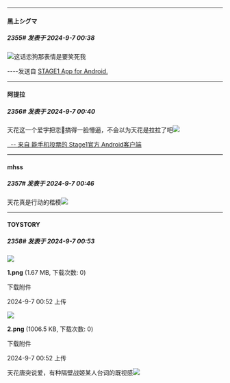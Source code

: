 ﻿
*****

####  黑上シグマ  
##### 2355#       发表于 2024-9-7 00:38

<img src="https://static.saraba1st.com/image/smiley/face2017/067.png" referrerpolicy="no-referrer">这话恋狗那表情是要笑死我

----发送自 [STAGE1 App for Android.](http://stage1.5j4m.com/?1.38)

*****

####  阿提拉  
##### 2356#       发表于 2024-9-7 00:40

天花这一个爱字把恋🐶搞得一脸懵逼，不会以为天花是拉拉了吧<img src="https://static.saraba1st.com/image/smiley/face2017/066.png" referrerpolicy="no-referrer">

[  -- 来自 能手机投票的 Stage1官方 Android客户端](https://www.coolapk.com/apk/140634)


*****

####  mhss  
##### 2357#       发表于 2024-9-7 00:46

天花真是行动的楷模<img src="https://static.saraba1st.com/image/smiley/face2017/186.png" referrerpolicy="no-referrer">


*****

####  TOYSTORY  
##### 2358#       发表于 2024-9-7 00:53

<img src="https://img.saraba1st.com/forum/202409/07/005244s7lziof3aoa3a5bq.png" referrerpolicy="no-referrer">

<strong>1.png</strong> (1.67 MB, 下载次数: 0)

下载附件

2024-9-7 00:52 上传

<img src="https://img.saraba1st.com/forum/202409/07/005251nyzjuozzo0e5y0ue.png" referrerpolicy="no-referrer">

<strong>2.png</strong> (1006.5 KB, 下载次数: 0)

下载附件

2024-9-7 00:52 上传

天花唐突说爱，有种隔壁战姬某人台词的既视感<img src="https://static.saraba1st.com/image/smiley/face2017/067.png" referrerpolicy="no-referrer">


